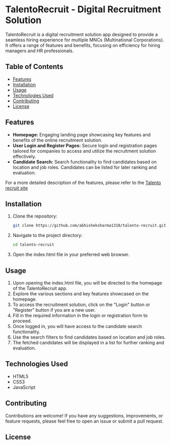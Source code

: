 
# TalentoRecruit - Digital Recruitment Solution

TalentoRecruit is a digital recruitment solution app designed to provide a seamless hiring experience for multiple MNCs (Multinational Corporations). It offers a range of features and benefits, focusing on efficiency for hiring managers and HR professionals.

## Table of Contents

- [Features](#features)
- [Installation](#installation)
- [Usage](#usage)
- [Technologies Used](#technologies-used)
- [Contributing](#contributing)
- [License](#license)

## Features

- **Homepage:** Engaging landing page showcasing key features and benefits of the online recruitment solution.
- **User Login and Register Pages:** Secure login and registration pages tailored for companies to access and utilize the recruitment solution effectively.
- **Candidate Search:** Search functionality to find candidates based on location and job roles. Candidates can be listed for later ranking and evaluation.

For a more detailed description of the features, please refer to the 
<a href="https://jocular-marshmallow-e5bd94.netlify.app/" target="_blank">Talento recruit site</a>

## Installation

1. Clone the repository:
   ```bash
   git clone https://github.com/abhisheksharma1310/talento-recruit.git
   ```
2. Navigate to the project directory:
   ```bash
   cd talento-recruit
   ```
3. Open the index.html file in your preferred web browser.

## Usage

1. Upon opening the index.html file, you will be directed to the homepage of the TalentoRecruit app.
2. Explore the various sections and key features showcased on the homepage.
3. To access the recruitment solution, click on the "Login" button or "Register" button if you are a new user.
4. Fill in the required information in the login or registration form to proceed.
5. Once logged in, you will have access to the candidate search functionality.
6. Use the search filters to find candidates based on location and job roles.
7. The fetched candidates will be displayed in a list for further ranking and evaluation.

## Technologies Used

- HTML5
- CSS3
- JavaScript

## Contributing

Contributions are welcome! If you have any suggestions, improvements, or feature requests, please feel free to open an issue or submit a pull request.

## License



